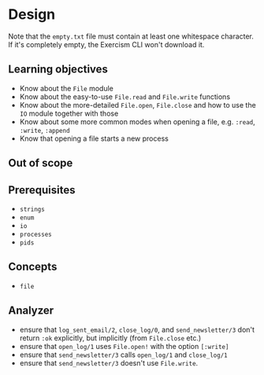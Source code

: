 # Design

Note that the `empty.txt` file must contain at least one whitespace character. If it's completely empty, the Exercism CLI won't download it.

## Learning objectives

- Know about the `File` module
- Know about the easy-to-use `File.read` and `File.write` functions
- Know about the more-detailed `File.open`, `File.close` and how to use the `IO` module together with those
- Know about some more common modes when opening a file, e.g. `:read`, `:write`, `:append`
- Know that opening a file starts a new process

## Out of scope

## Prerequisites

- `strings`
- `enum`
- `io`
- `processes`
- `pids`

## Concepts

- `file`

## Analyzer

- ensure that `log_sent_email/2`, `close_log/0`, and `send_newsletter/3` don't return `:ok` explicitly, but implicitly (from `File.close` etc.)
- ensure that `open_log/1` uses `File.open!` with the option `[:write]`
- ensure that `send_newsletter/3` calls `open_log/1` and `close_log/1`
- ensure that `send_newsletter/3` doesn't use `File.write`.
